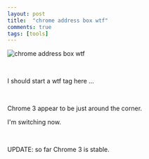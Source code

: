 ```yaml
---
layout: post
title:  "chrome address box wtf"
comments: true
tags: [tools]
---
```



![chrome address box wtf](http://kenegozi.com/blog/uploaded/WindowsLiveWriter/chromeaddressboxwtf_EC34/7a7faa2c-0b99-46fb-b8cf-95ccaf8a08d8.png)&#160; 

&#160;

I should start a wtf tag here …

&#160;

Chrome 3 appear to be just around the corner. 

I'm switching now.



&#160;

UPDATE: so far Chrome 3 is stable. 

